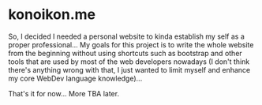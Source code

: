 # konoikon.me

So, I decided I needed a personal website to kinda establish my self as a proper professional... My goals for this project is to write the whole website from the beginning without using shortcuts such as bootstrap and other tools that are used by most of the web developers nowadays (I don't think there's anything wrong with that, I just wanted to limit myself and enhance my core WebDev language knowledge)...

That's it for now... More TBA later.
